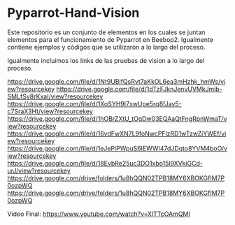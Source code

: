 # Pyparrot-Hand-Vision
Este repositorio es un conjunto de elementos en los cuales se juntan elementos para el funcionamiento de Pyparrot en Beebop2. Igualmente contiene ejemplos y códigos que se utilizaron a lo largo del proceso.

Igualmente incluimos los links de las pruebas de vision a lo largo del proceso.

https://drive.google.com/file/d/1Nt9UBlfQsRvt7aKkOL6ea3mHzhk_hmWs/view?resourcekey
https://drive.google.com/file/d/1dTzFJknJenvUVMkJmib-SMLfSv8rKxaI/view?resourcekey
https://drive.google.com/file/d/1XoSYH9I7xwUpe5rq8fJav5-c7SraX3Ht/view?resourcekey
https://drive.google.com/file/d/1hOBrZXtU_tOqDw03EQAaQtFngRpnWmaT/view?resourcekey
https://drive.google.com/file/d/16vdFwXN7L9foNwcPFlzRD1wTzwZiYWEf/view?resourcekey
https://drive.google.com/file/d/1eJePiPWpuS6lEWWI47dJDqto8YVM4boO/view?resourcekey
https://drive.google.com/file/d/18EvbRe25uc3DO1xbo15l9XVkiGCd-urJ/view?resourcekey
https://drive.google.com/drive/folders/1u8hQQN02TPB18MY6XBOKGfIM7P0ozpWQ
https://drive.google.com/drive/folders/1u8hQQN02TPB18MY6XBOKGfIM7P0ozpWQ

Video Final: 
https://www.youtube.com/watch?v=XlTTcOAmQMI
